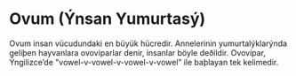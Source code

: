 # Ovum (Ýnsan Yumurtasý)

Ovum insan vücudundaki en büyük hücredir. Annelerinin yumurtalýklarýnda geliþen
hayvanlara ovoviparlar denir, insanlar böyle deðildir. Ovovipar, Ýngilizce’de
"vowel-v-vowel-v-vowel-v-vowel” ile baþlayan tek kelimedir.
